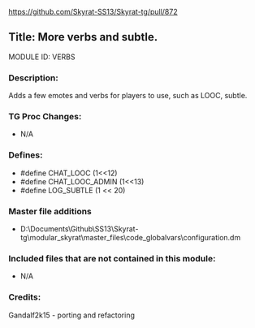 https://github.com/Skyrat-SS13/Skyrat-tg/pull/872

## Title: More verbs and subtle.

MODULE ID: VERBS

### Description:

Adds a few emotes and verbs for players to use, such as LOOC, subtle.

### TG Proc Changes:

- N/A

### Defines:

- #define CHAT_LOOC			(1<<12)
- #define CHAT_LOOC_ADMIN		(1<<13)
- #define LOG_SUBTLE		(1 << 20)

### Master file additions

- D:\Documents\Github\SS13\Skyrat-tg\modular_skyrat\master_files\code\_globalvars\configuration.dm

### Included files that are not contained in this module:

- N/A

### Credits:
Gandalf2k15 - porting and refactoring
